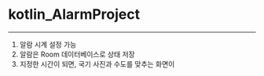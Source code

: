 # kotlin_AlarmProject
* * * 
1. 알람 시계 설정 가능
2. 알람은 Room 데이터베이스로 상태 저장
3. 지정한 시간이 되면, 국기 사진과 수도를 맞추는 화면이 
